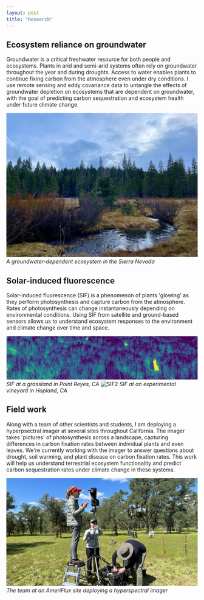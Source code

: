 ```yaml
---
layout: post
title: "Research"
---
```


## Ecosystem reliance on groundwater
Groundwater is a critical freshwater resource for both people and ecosystems. Plants in arid and semi-arid systems often rely on groundwater throughout the year and during droughts. Access to water enables plants to continue fixing carbon from the atmosphere even under dry conditions. I use remote sensing and eddy covariance data to untangle the effects of groundwater depletion on ecosystems that are dependent on groundwater, with the goal of predicting carbon sequestration and ecosystem health under future climate change.

![gw](/groundwater.jpeg)
_A groundwater-dependent ecosystem in the Sierra Nevada_

## Solar-induced fluorescence
Solar-induced fluorescence (SIF) is a phenomenon of plants 'glowing' as they perform photosynthesis and capture carbon from the atmosphere. Rates of photosynthesis can change instantaneously depending on environmental conditions. Using SIF from satellite and ground-based sensors allows us to understand ecosystem responses to the environment and climate change over time and space. 

![SIF](/sif.png)
_SIF at a grassland in Point Reyes, CA_
![SIF2](/sig2.jpeg)
_SIF at an experimental vineyard in Hopland, CA_

## Field work
Along with a team of other scientists and students, I am deploying a hyperpsectral imager at several sites throughout California. The imager takes 'pictures' of photosynthesis across a landscape, capturing differences in carbon fixation rates between individual plants and even leaves. We're currently working with the imager to answer questions about drought, soil warming, and plant disease on carbon fixation rates. This work will help us understand terrestrial ecosystem functionality and predict carbon sequestration rates under climate change in these systems.

![field](/fieldwork.jpeg)
_The team at an AmeriFlux site deploying a hyperspectral imager_
